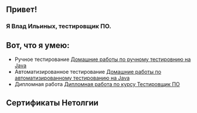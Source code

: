 ## Привет!

### Я Влад Ильиных, тестировщик ПО.

## Вот, что я умею:

  * Ручное тестирование [Домашние работы по ручному тестировнию на Java](https://github.com/stars/AbdulovADA/lists/%D0%B4%D0%BE%D0%BC%D0%B0%D1%88%D0%BD%D0%B8%D0%B5-%D1%80%D0%B0%D0%B1%D0%BE%D1%82%D1%8B-%D0%BD%D0%B0-java)
  * Автоматизированное тестирование [Домашние работы по автоматизированному тестированию на Java](https://github.com/stars/AbdulovADA/lists/%D0%B0%D0%B2%D1%82%D0%BE%D0%BC%D0%B0%D1%82%D0%B8%D0%B7%D0%B8%D1%80%D0%BE%D0%B2%D0%B0%D0%BD%D0%BD%D0%BE%D0%B5-%D1%82%D0%B5%D1%81%D1%82%D0%B8%D1%80%D0%BE%D0%B2%D0%B0%D0%BD%D0%B8%D0%B5) 
  * Дипломная работа [Дипломная работа по курсу Тестировщик ПО](https://github.com/stars/AbdulovADA/lists/%D0%B4%D0%B8%D0%BF%D0%BB%D0%BE%D0%BC%D0%BD%D0%B0%D1%8F-%D1%80%D0%B0%D0%B1%D0%BE%D1%82%D0%B0)
  
## Сертификаты Нетолгии


  
<!--
**AbdulovADA/AbdulovADA** is a ✨ _special_ ✨ repository because its `README.md` (this file) appears on your GitHub profile.

Here are some ideas to get you started:

- 🔭 I’m currently working on ...
- 🌱 I’m currently learning ...
- 👯 I’m looking to collaborate on ...
- 🤔 I’m looking for help with ...
- 💬 Ask me about ...
- 📫 How to reach me: ...
- 😄 Pronouns: ...
- ⚡ Fun fact: ...
-->
